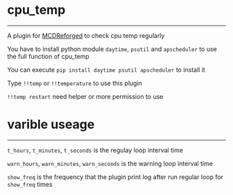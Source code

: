 # cpu_temp
-----
A plugin for [MCDReforged](https://github.com/Fallen-Breath/MCDReforged) to check cpu temp regularly

You have to install python module `daytime`, `psutil` and `apscheduler` to use the full function of cpu_temp

You can execute `pip install daytime psutil apscheduler` to install it

Type `!!temp` or `!!temperature` to use this plugin

`!!temp restart` need helper or more permission to use

# varible useage
-----

`t_hours`, `t_minutes`, `t_seconds` is the regulay loop interval time

`warn_hours`, `warn_minutes`, `warn_seconds` is the warning loop interval time

`show_freq` is the frequency that the plugin print log after run regular loop for `show_freq` times
